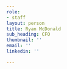 ```yaml
---
role:
- staff
layout: person
title: Ryan McDonald
sub_heading: CFO
thumbnail: ''
email: ''
linkedin: ''

---
```

